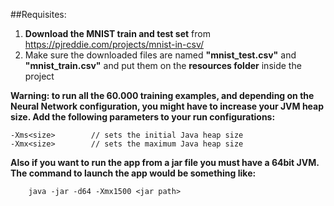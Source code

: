 ##Requisites:
1. **Download the MNIST train and test set** from https://pjreddie.com/projects/mnist-in-csv/
2. Make sure the downloaded files are named **"mnist\_test.csv"** and **"mnist\_train.csv"** and put them on the **resources folder** inside the project 

**Warning: to run all the 60.000 training examples, and depending on the Neural Network configuration, you might have to increase your JVM heap size. Add the following parameters to your run configurations:**

    -Xms<size>        // sets the initial Java heap size
    -Xmx<size>        // sets the maximum Java heap size

**Also if you want to run the app from a jar file you must have a 64bit JVM. The command to launch the app would be something like:**
    
    	java -jar -d64 -Xmx1500 <jar path>